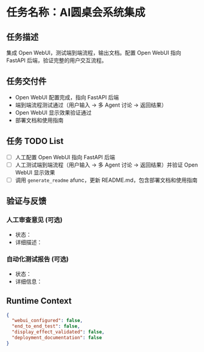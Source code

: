 # 任务名称：AI圆桌会系统集成

## 任务描述
集成 Open WebUI，测试端到端流程，输出文档。配置 Open WebUI 指向 FastAPI 后端，验证完整的用户交互流程。

## 任务交付件
- Open WebUI 配置完成，指向 FastAPI 后端
- 端到端流程测试通过（用户输入 → 多 Agent 讨论 → 返回结果）
- Open WebUI 显示效果验证通过
- 部署文档和使用指南

## 任务 TODO List
- [ ] 人工配置 Open WebUI 指向 FastAPI 后端
- [ ] 人工测试端到端流程（用户输入 → 多 Agent 讨论 → 返回结果）并验证 Open WebUI 显示效果
- [ ] 调用 `generate_readme` afunc，更新 README.md，包含部署文档和使用指南

## 验证与反馈
### 人工审查意见 (可选)
- 状态：
- 详细描述：

### 自动化测试报告 (可选)
- 状态：
- 详细信息：

## Runtime Context
```json
{
  "webui_configured": false,
  "end_to_end_test": false,
  "display_effect_validated": false,
  "deployment_documentation": false
}
